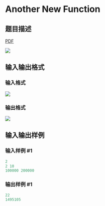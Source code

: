 # Another New Function

## 题目描述

[problemUrl]: https://uva.onlinejudge.org/index.php?option=com_onlinejudge&Itemid=8&category=21&page=show_problem&problem=1931

[PDF](https://uva.onlinejudge.org/external/109/p10990.pdf)

![](https://cdn.luogu.com.cn/upload/vjudge_pic/UVA10990/420c24d571b6beab4b7c793566d97c60d2b1c1dc.png)

## 输入输出格式

### 输入格式

![](https://cdn.luogu.com.cn/upload/vjudge_pic/UVA10990/d7255980b291cd5d14b96b574ce34b3ef6d16f4f.png)

### 输出格式

![](https://cdn.luogu.com.cn/upload/vjudge_pic/UVA10990/3392839f5f5f7df7c10a2cce3b4df4008238ef04.png)

## 输入输出样例

### 输入样例 #1

```cpp
2
2 10
100000 200000
```


### 输出样例 #1

```cpp
22
1495105
```


